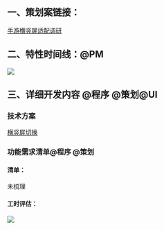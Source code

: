 ## 一、策划案链接：
[手游横竖屏适配调研](https://snh48group.yuque.com/zdlwma/kxyozs/llgoqgoz2lzsfhq0)

## 二、特性时间线：@PM
![](https://cdn.nlark.com/yuque/0/2024/png/45533914/1720076274434-93ebb2e0-a5b6-4483-8504-6e06d6c4f300.png)

## 三、详细开发内容 @程序 @策划@UI
### 技术方案<font style="color:#DF2A3F;"></font>
[横竖屏切换](https://snh48group.yuque.com/lw0nsy/zeet2g/fy5d1xhiypc0w6z2)

### 功能需求清单@程序 @策划
#### 清单：
未梳理

#### 工时评估：
![](https://cdn.nlark.com/yuque/0/2024/png/45533914/1719478689842-8bace136-fb6b-42f1-952b-6493a466f060.png)

### 




